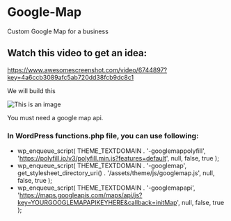 # Google-Map
Custom Google Map for a business

## Watch this video to get an idea:
https://www.awesomescreenshot.com/video/6744897?key=4a6ccb3089afc5ab720dd38fcb9dc8c1

We will build this

![This is an image](https://woocommerce-427276-1719000.cloudwaysapps.com/wp-content/uploads/2022/01/googlemap.png)

You must need a google map api.

### In WordPress functions.php file, you can use following:

- wp_enqueue_script( THEME_TEXTDOMAIN . '-googlemappolyfill', 'https://polyfill.io/v3/polyfill.min.js?features=default', null, false, true );
- wp_enqueue_script( THEME_TEXTDOMAIN . '-googlemap', get_stylesheet_directory_uri() . '/assets/theme/js/googlemap.js', null, false, true );
- wp_enqueue_script( THEME_TEXTDOMAIN . '-googlemapapi', 'https://maps.googleapis.com/maps/api/js?key=YOURGOOGLEMAPAPIKEYHERE&callback=initMap', null, false, true );
